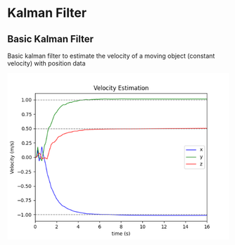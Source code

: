# Kalman Filter

## Basic Kalman Filter

Basic kalman filter to estimate the velocity of a moving object (constant velocity) with position data

![Velocity estimation plot](Velocity_estimation_plot.png)


